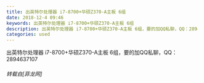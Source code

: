 ```yaml
---
title: 出英特尔处理器 i7-8700+华硕Z370-A主板 6组
date: 2018-12-4 09:46
keywords: 出英特尔处理器 i7-8700+华硕Z370-A主板 6组
description: 出英特尔处理器 i7-8700+华硕Z370-A主板 6组，要的加QQ私聊，QQ：2894637107
categories: used
---
```

<td class="t_f" id="postmessage_2402973">

出英特尔处理器 i7-8700+华硕Z370-A主板 6组，要的加QQ私聊，QQ：2894637107</td>
###### 转载自[菲龙网]
